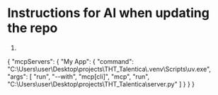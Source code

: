 # Instructions for AI when updating the repo

1. 
{
  "mcpServers": {
    "My App": {
      "command": "C:\\Users\\user\\Desktop\\projects\\THT_Talentica\\.venv\\Scripts\\uv.exe",
      "args": [
        "run",
        "--with",
        "mcp[cli]",
        "mcp",
        "run",
        "C:\\Users\\user\\Desktop\\projects\\THT_Talentica\\server.py"
      ]
    }
  }
}